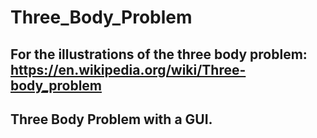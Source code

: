 # Three_Body_Problem
## For the illustrations of the three body problem: https://en.wikipedia.org/wiki/Three-body_problem
## Three Body Problem with a GUI.

